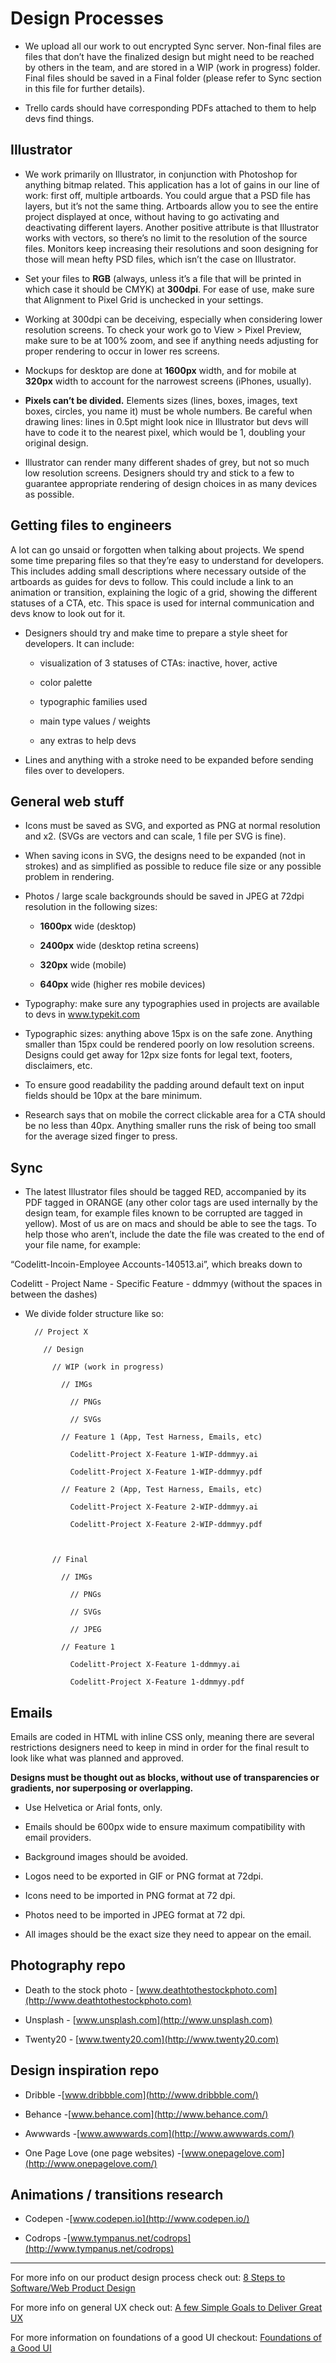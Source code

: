 Design Processes
========

- We upload all our work to out encrypted Sync server. Non-final files are files that don’t have the finalized design but might need to be reached by others in the team, and are stored in a WIP (work in progress) folder. Final files should be saved in a Final folder (please refer to Sync section in this file for further details).

- Trello cards should have corresponding PDFs attached to them to help devs find things.


## Illustrator

- We work primarily on Illustrator, in conjunction with Photoshop for anything bitmap related. This application has a lot of gains in our line of work: first off, multiple artboards. You could argue that a PSD file has layers, but it’s not the same thing. Artboards allow you to see the entire project displayed at once, without having to go activating and deactivating different layers. Another positive attribute is that Illustrator works with vectors, so there’s no limit to the resolution of the source files. Monitors keep increasing their resolutions and soon designing for those will mean hefty PSD files, which isn’t the case on Illustrator.

- Set your files to **RGB** (always, unless it’s a file that will be printed in which case it should be CMYK) at **300dpi**. For ease of use, make sure that Alignment to Pixel Grid is unchecked in your settings.

- Working at 300dpi can be deceiving, especially when considering lower resolution screens. To check your work go to View > Pixel Preview, make sure to be at 100% zoom, and see if anything needs adjusting for proper rendering to occur in lower res screens.

- Mockups for desktop are done at **1600px** width, and for mobile at **320px** width to account for the narrowest screens (iPhones, usually).

- **Pixels can’t be divided.** Elements sizes (lines, boxes, images, text boxes, circles, you name it) must be whole numbers. Be careful when drawing lines: lines in 0.5pt might look nice in Illustrator but devs will have to code it to the nearest pixel, which would be 1, doubling your original design.

- Illustrator can render many different shades of grey, but not so much low resolution screens. Designers should try and stick to a few to guarantee appropriate rendering of design choices in as many devices as possible.
  
  
## Getting files to engineers

A lot can go unsaid or forgotten when talking about projects. We spend some time preparing files so that they’re easy to understand for developers. This includes adding small descriptions where necessary outside of the artboards as guides for devs to follow. This could include a link to an animation or transition, explaining the logic of a grid, showing the different statuses of a CTA, etc. This space is used for internal communication and devs know to look out for it.

- Designers should try and make time to prepare a style sheet for developers. It can include:

  - visualization of 3 statuses of CTAs: inactive, hover, active

  - color palette

  - typographic families used

  - main type values / weights

  - any extras to help devs

- Lines and anything with a stroke need to be expanded before sending files over to developers. 
  

## General web stuff

- Icons must be saved as SVG, and exported as PNG at normal resolution and x2. (SVGs are vectors and can scale, 1 file per SVG is fine).

- When saving icons in SVG, the designs need to be expanded (not in strokes) and as simplified as possible to reduce file size or any possible problem in rendering.

- Photos / large scale backgrounds should be saved in JPEG at 72dpi resolution in the following sizes:

  - **1600px** wide (desktop)

  - **2400px** wide (desktop retina screens)

  - **320px** wide (mobile)

  - **640px** wide (higher res mobile devices)

- Typography: make sure any typographies used in projects are available to devs in www.typekit.com

- Typographic sizes: anything above 15px is on the safe zone. Anything smaller than 15px could be rendered poorly on low resolution screens. Designs could get away for 12px size fonts for legal text, footers, disclaimers, etc.

- To ensure good readability the padding around default text on input fields should be 10px at the bare minimum.

- Research says that on mobile the correct clickable area for a CTA should be no less than 40px. Anything smaller runs the risk of being too small for the average sized finger to press.
  

## Sync

- The latest Illustrator files should be tagged RED, accompanied by its PDF tagged in ORANGE (any other color tags are used internally by the design team, for example files known to be corrupted are tagged in yellow). Most of us are on macs and should be able to see the tags. To help those who aren’t, include the date the file was created to the end of your file name, for example:

“Codelitt-Incoin-Employee Accounts-140513.ai”, which breaks down to

Codelitt - Project Name - Specific Feature - ddmmyy (without the spaces in between the dashes)

  

- We divide folder structure like so:

        // Project X

          // Design

            // WIP (work in progress)

              // IMGs

                // PNGs

                // SVGs

              // Feature 1 (App, Test Harness, Emails, etc)

                Codelitt-Project X-Feature 1-WIP-ddmmyy.ai

                Codelitt-Project X-Feature 1-WIP-ddmmyy.pdf

              // Feature 2 (App, Test Harness, Emails, etc)

                Codelitt-Project X-Feature 2-WIP-ddmmyy.ai

                Codelitt-Project X-Feature 2-WIP-ddmmyy.pdf

          

            // Final

              // IMGs

                // PNGs

                // SVGs

                // JPEG

              // Feature 1

                Codelitt-Project X-Feature 1-ddmmyy.ai

                Codelitt-Project X-Feature 1-ddmmyy.pdf

  
## Emails

Emails are coded in HTML with inline CSS only, meaning there are several restrictions designers need to keep in mind in order for the final result to look like what was planned and approved.

**Designs must be thought out as blocks, without use of transparencies or gradients, nor superposing or overlapping.**

- Use Helvetica or Arial fonts, only.

- Emails should be 600px wide to ensure maximum compatibility with email providers.

- Background images should be avoided.

- Logos need to be exported in GIF or PNG format at 72dpi.

- Icons need to be imported in PNG format at 72 dpi.

- Photos need to be imported in JPEG format at 72 dpi.

- All images should be the exact size they need to appear on the email.
  

## Photography repo

- Death to the stock photo - [www.deathtothestockphoto.com](http://www.deathtothestockphoto.com)

- Unsplash - [www.unsplash.com](http://www.unsplash.com)

- Twenty20 - [www.twenty20.com](http://www.twenty20.com)
  

## Design inspiration repo

- Dribble -[www.dribbble.com](http://www.dribbble.com/)

- Behance -[www.behance.com](http://www.behance.com/)

- Awwwards -[www.awwwards.com](http://www.awwwards.com/)

- One Page Love (one page websites) -[www.onepagelove.com](http://www.onepagelove.com/)
  

## Animations / transitions research

- Codepen -[www.codepen.io](http://www.codepen.io/)

- Codrops -[www.tympanus.net/codrops](http://www.tympanus.net/codrops)

  
  

------ 

For more info on our product design process check out: [8 Steps to Software/Web Product Design](http://www.codelitt.com/blog/8-steps-to-product-design/)

For more info on general UX check out: [A few Simple Goals to Deliver Great UX](http://www.codelitt.com/blog/a-few-simple-goals-to-deliver-great-ux/)

For more information on foundations of a good UI checkout: [Foundations of a Good UI](http://www.codelitt.com/blog/the-foundations-of-a-good-ui/)
